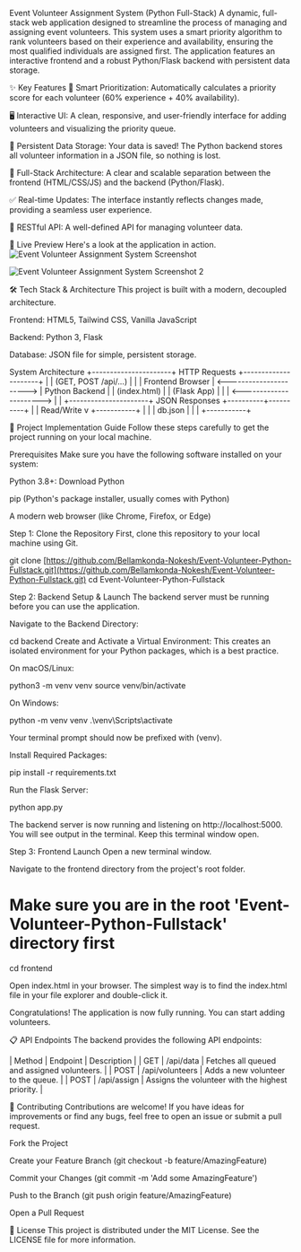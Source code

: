 Event Volunteer Assignment System (Python Full-Stack)
A dynamic, full-stack web application designed to streamline the process of managing and assigning event volunteers. This system uses a smart priority algorithm to rank volunteers based on their experience and availability, ensuring the most qualified individuals are assigned first. The application features an interactive frontend and a robust Python/Flask backend with persistent data storage.

✨ Key Features
🧠 Smart Prioritization: Automatically calculates a priority score for each volunteer (60% experience + 40% availability).

🖥️ Interactive UI: A clean, responsive, and user-friendly interface for adding volunteers and visualizing the priority queue.

💾 Persistent Data Storage: Your data is saved! The Python backend stores all volunteer information in a JSON file, so nothing is lost.

🚀 Full-Stack Architecture: A clear and scalable separation between the frontend (HTML/CSS/JS) and the backend (Python/Flask).

✅ Real-time Updates: The interface instantly reflects changes made, providing a seamless user experience.

📝 RESTful API: A well-defined API for managing volunteer data.

📸 Live Preview
Here's a look at the application in action.
![Event Volunteer Assignment System Screenshot](frontend/assets/Screenshot%202025-07-27%20110744-1.png)

![Event Volunteer Assignment System Screenshot 2](frontend/assets/Screenshot%202025-07-27%20111002.png)


🛠️ Tech Stack & Architecture
This project is built with a modern, decoupled architecture.

Frontend: HTML5, Tailwind CSS, Vanilla JavaScript

Backend: Python 3, Flask

Database: JSON file for simple, persistent storage.

System Architecture
+----------------------+        HTTP Requests        +---------------------+
|                      |  (GET, POST /api/...)  |                     |
|   Frontend Browser   | <----------------------> |    Python Backend   |
|     (index.html)     |                        |      (Flask App)    |
|                      | <----------------------> |                     |
+----------------------+      JSON Responses      +----------+----------+
                                                              |
                                                              | Read/Write
                                                              v
                                                        +-----------+
                                                        |           |
                                                        |  db.json  |
                                                        |           |
                                                        +-----------+


🚀 Project Implementation Guide
Follow these steps carefully to get the project running on your local machine.

Prerequisites
Make sure you have the following software installed on your system:

Python 3.8+: Download Python

pip (Python's package installer, usually comes with Python)

A modern web browser (like Chrome, Firefox, or Edge)

Step 1: Clone the Repository
First, clone this repository to your local machine using Git.

git clone [https://github.com/Bellamkonda-Nokesh/Event-Volunteer-Python-Fullstack.git](https://github.com/Bellamkonda-Nokesh/Event-Volunteer-Python-Fullstack.git)
cd Event-Volunteer-Python-Fullstack

Step 2: Backend Setup & Launch
The backend server must be running before you can use the application.

Navigate to the Backend Directory:

cd backend
Create and Activate a Virtual Environment: This creates an isolated environment for your Python packages, which is a best practice.

On macOS/Linux:

python3 -m venv venv
source venv/bin/activate

On Windows:

python -m venv venv
.\venv\Scripts\activate

Your terminal prompt should now be prefixed with (venv).

Install Required Packages:

pip install -r requirements.txt

Run the Flask Server:

python app.py

The backend server is now running and listening on http://localhost:5000. You will see output in the terminal. Keep this terminal window open.

Step 3: Frontend Launch
Open a new terminal window.

Navigate to the frontend directory from the project's root folder.

# Make sure you are in the root 'Event-Volunteer-Python-Fullstack' directory first
cd frontend

Open index.html in your browser. The simplest way is to find the index.html file in your file explorer and double-click it.

Congratulations! The application is now fully running. You can start adding volunteers.


📋 API Endpoints
The backend provides the following API endpoints:

| Method | Endpoint | Description |
| GET | /api/data | Fetches all queued and assigned volunteers. |
| POST | /api/volunteers | Adds a new volunteer to the queue. |
| POST | /api/assign | Assigns the volunteer with the highest priority. |

🤝 Contributing
Contributions are welcome! If you have ideas for improvements or find any bugs, feel free to open an issue or submit a pull request.

Fork the Project

Create your Feature Branch (git checkout -b feature/AmazingFeature)

Commit your Changes (git commit -m 'Add some AmazingFeature')

Push to the Branch (git push origin feature/AmazingFeature)

Open a Pull Request

📄 License
This project is distributed under the MIT License. See the LICENSE file for more information.